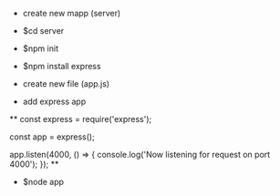 - create new mapp (server)
- $cd server
- $npm init
- $npm install express

- create new file (app.js)
- add express app

** 
const express = require('express');

const app = express();

app.listen(4000, () => {
    console.log('Now listening for request on port 4000');
});
**

- $node app